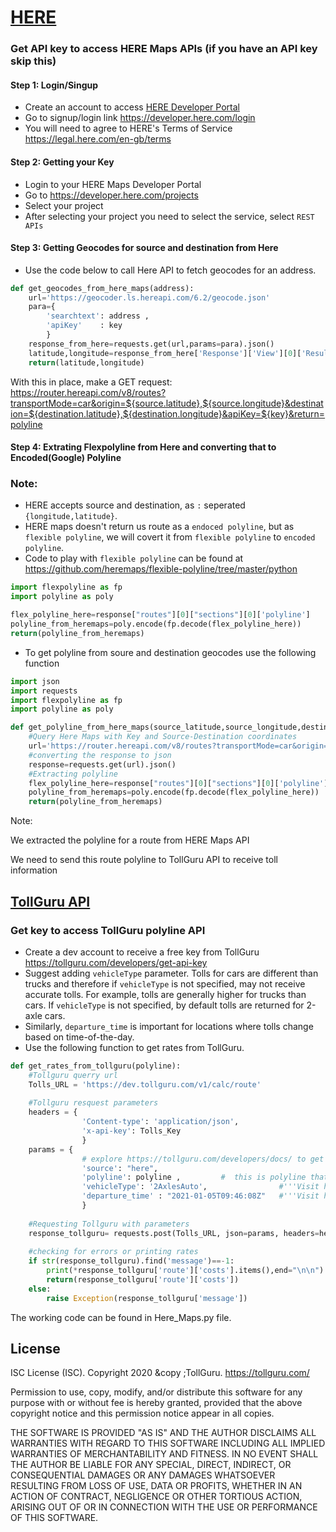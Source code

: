 # [HERE](https://developer.here.com/)

### Get API key to access HERE Maps APIs (if you have an API key skip this)
#### Step 1: Login/Singup
* Create an account to access [HERE Developer Portal](https://developer.here.com/)
* Go to signup/login link https://developer.here.com/login
* You will need to agree to HERE's Terms of Service https://legal.here.com/en-gb/terms

#### Step 2: Getting your Key
* Login to your HERE Maps Developer Portal
* Go to https://developer.here.com/projects
* Select your project
* After selecting your project you need to select the service, select
  `REST APIs`
  
#### Step 3: Getting Geocodes for source and destination from Here
* Use the code below to call Here API to fetch geocodes for an address.
```python
def get_geocodes_from_here_maps(address):
    url='https://geocoder.ls.hereapi.com/6.2/geocode.json'
    para={
        'searchtext': address ,
        'apiKey'    : key
        }
    response_from_here=requests.get(url,params=para).json()
    latitude,longitude=response_from_here['Response']['View'][0]['Result'][0]['Location']['DisplayPosition'].values()
    return(latitude,longitude)
```
With this in place, make a GET request: https://router.hereapi.com/v8/routes?transportMode=car&origin=${source.latitude},${source.longitude}&destination=${destination.latitude},${destination.longitude}&apiKey=${key}&return=polyline

#### Step 4: Extrating Flexpolyline from Here and converting that to Encoded(Google) Polyline
### Note:
* HERE accepts source and destination, as `:` seperated `{longitude,latitude}`.
* HERE maps doesn't return us route as a `endoced polyline`, but as
  `flexible polyline`, we will covert it from `flexible polyline` to
  `encoded polyline`.
* Code to play with `flexible polyline` can be found at https://github.com/heremaps/flexible-polyline/tree/master/python

```python
import flexpolyline as fp
import polyline as poly

flex_polyline_here=response["routes"][0]["sections"][0]['polyline']     # heremaps provide a flexpolyline
polyline_from_heremaps=poly.encode(fp.decode(flex_polyline_here))       # we converted that to encoded(google) polyline
return(polyline_from_heremaps)
```
* To get polyline from soure and destination geocodes use the following function
```python
import json
import requests
import flexpolyline as fp
import polyline as poly

def get_polyline_from_here_maps(source_latitude,source_longitude,destination_latitude,destination_longitude):
    #Query Here Maps with Key and Source-Destination coordinates
    url='https://router.hereapi.com/v8/routes?transportMode=car&origin={a},{b}&destination={c},{d}&apiKey={e}&return=polyline'.format(a=source_latitude,b=source_longitude,c=destination_latitude,d=destination_longitude,e=key)
    #converting the response to json
    response=requests.get(url).json()                               
    #Extracting polyline
    flex_polyline_here=response["routes"][0]["sections"][0]['polyline']     # heremaps provide a flexpolyline
    polyline_from_heremaps=poly.encode(fp.decode(flex_polyline_here))       # we converted that to encoded(google) polyline
    return(polyline_from_heremaps)
```

Note:

We extracted the polyline for a route from HERE Maps API

We need to send this route polyline to TollGuru API to receive toll information

## [TollGuru API](https://tollguru.com/developers/docs/)

### Get key to access TollGuru polyline API
* Create a dev account to receive a free key from TollGuru https://tollguru.com/developers/get-api-key
* Suggest adding `vehicleType` parameter. Tolls for cars are different than trucks and therefore if `vehicleType` is not specified, may not receive accurate tolls. For example, tolls are generally higher for trucks than cars. If `vehicleType` is not specified, by default tolls are returned for 2-axle cars. 
* Similarly, `departure_time` is important for locations where tolls change based on time-of-the-day.
* Use the following function to get rates from TollGuru.

```python
def get_rates_from_tollguru(polyline):
    #Tollguru querry url
    Tolls_URL = 'https://dev.tollguru.com/v1/calc/route'
    
    #Tollguru resquest parameters
    headers = {
                'Content-type': 'application/json',
                'x-api-key': Tolls_Key
                }
    params = {   
                # explore https://tollguru.com/developers/docs/ to get best off all the parameter that tollguru offers 
                'source': "here",
                'polyline': polyline ,         #  this is polyline that we fetched from the mapping service     
                'vehicleType': '2AxlesAuto',                #'''Visit https://tollguru.com/developers/docs/#vehicle-types to know more options'''
                'departure_time' : "2021-01-05T09:46:08Z"   #'''Visit https://en.wikipedia.org/wiki/Unix_time to know the time format'''
                }
    
    #Requesting Tollguru with parameters
    response_tollguru= requests.post(Tolls_URL, json=params, headers=headers).json()
    
    #checking for errors or printing rates
    if str(response_tollguru).find('message')==-1:
        print(*response_tollguru['route']['costs'].items(),end="\n\n")
        return(response_tollguru['route']['costs'])
    else:
        raise Exception(response_tollguru['message'])
```

The working code can be found in Here_Maps.py file.

## License
ISC License (ISC). Copyright 2020 &copy ;TollGuru. https://tollguru.com/

Permission to use, copy, modify, and/or distribute this software for any purpose with or without fee is hereby granted, provided that the above copyright notice and this permission notice appear in all copies.

THE SOFTWARE IS PROVIDED "AS IS" AND THE AUTHOR DISCLAIMS ALL WARRANTIES WITH REGARD TO THIS SOFTWARE INCLUDING ALL IMPLIED WARRANTIES OF MERCHANTABILITY AND FITNESS. IN NO EVENT SHALL THE AUTHOR BE LIABLE FOR ANY SPECIAL, DIRECT, INDIRECT, OR CONSEQUENTIAL DAMAGES OR ANY DAMAGES WHATSOEVER RESULTING FROM LOSS OF USE, DATA OR PROFITS, WHETHER IN AN ACTION OF CONTRACT, NEGLIGENCE OR OTHER TORTIOUS ACTION, ARISING OUT OF OR IN CONNECTION WITH THE USE OR PERFORMANCE OF THIS SOFTWARE.
